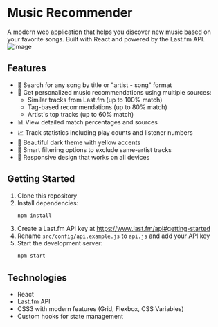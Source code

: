 # Music Recommender

A modern web application that helps you discover new music based on your favorite songs. Built with React and powered by the Last.fm API.
![image](https://github.com/user-attachments/assets/a4f9f460-e9c8-41e9-aeef-bdc34fb2b671)

## Features

- 🎵 Search for any song by title or "artist - song" format
- 🎯 Get personalized music recommendations using multiple sources:
  - Similar tracks from Last.fm (up to 100% match)
  - Tag-based recommendations (up to 80% match)
  - Artist's top tracks (up to 60% match)
- 📊 View detailed match percentages and sources
- 📈 Track statistics including play counts and listener numbers
- 🎨 Beautiful dark theme with yellow accents
- 🔄 Smart filtering options to exclude same-artist tracks
- 📱 Responsive design that works on all devices

## Getting Started

1. Clone this repository
2. Install dependencies:
   ```bash
   npm install
   ```
3. Create a Last.fm API key at https://www.last.fm/api#getting-started
4. Rename `src/config/api.example.js` to `api.js` and add your API key
5. Start the development server:
   ```bash
   npm start
   ```

## Technologies

- React
- Last.fm API
- CSS3 with modern features (Grid, Flexbox, CSS Variables)
- Custom hooks for state management
